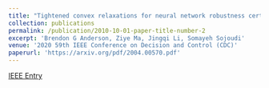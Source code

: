 ```yaml
---
title: "Tightened convex relaxations for neural network robustness certification"
collection: publications
permalink: /publication/2010-10-01-paper-title-number-2
excerpt: 'Brendon G Anderson, Ziye Ma, Jingqi Li, Somayeh Sojoudi'
venue: '2020 59th IEEE Conference on Decision and Control (CDC)'
paperurl: 'https://arxiv.org/pdf/2004.00570.pdf'
---
```

[IEEE Entry](https://ieeexplore.ieee.org/abstract/document/9303750)